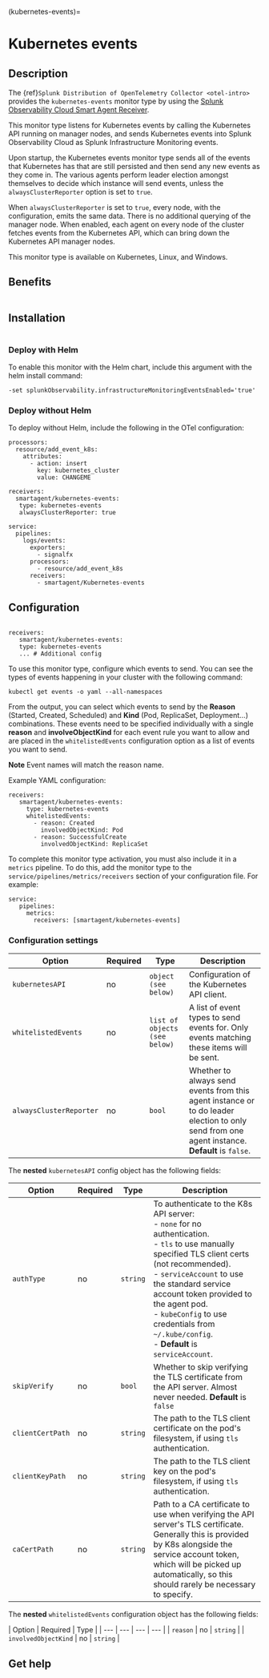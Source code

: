 (kubernetes-events)=

# Kubernetes events
<meta name="Description" content="Documentation on kubernetes-events monitor type">

## Description

The {ref}`Splunk Distribution of OpenTelemetry Collector <otel-intro>` provides the `kubernetes-events` monitor type by using the [Splunk Observability Cloud Smart Agent Receiver](https://github.com/signalfx/splunk-otel-collector/tree/main/internal/receiver/smartagentreceiver).

This monitor type listens for Kubernetes events by calling the Kubernetes API running on manager nodes, and sends Kubernetes events into Splunk Observability Cloud as Splunk Infrastructure Monitoring events. 

Upon startup, the Kubernetes events monitor type sends all of the events that Kubernetes has that are still persisted and then send any new events as they come in. The various agents perform leader election amongst themselves to decide which instance will send events, unless the ``alwaysClusterReporter`` option is set to ``true``. 

When ``alwaysClusterReporter`` is set to ``true``, every node, with the configuration, emits the same data. There is no additional querying of the manager node. When enabled, each agent on every node of the cluster fetches events from the Kubernetes API, which can bring down the Kubernetes API manager nodes.

This monitor type is available on Kubernetes, Linux, and Windows.

## Benefits

```{include} /_includes/benefits.md
```
## Installation

```{include} /_includes/collector-installation.md
```

### Deploy with Helm

To enable this monitor with the Helm chart, include this argument with the helm install command:

```
-set splunkObservability.infrastructureMonitoringEventsEnabled='true'
```

### Deploy without Helm

To deploy without Helm, include the following in the OTel configuration: 

```
processors:
  resource/add_event_k8s:
    attributes:
      - action: insert
        key: kubernetes_cluster
        value: CHANGEME

receivers:
  smartagent/kubernetes-events:
   type: kubernetes-events
   alwaysClusterReporter: true

service:
  pipelines:
    logs/events:
      exporters:
        - signalfx
      processors:
        - resource/add_event_k8s
      receivers:
        - smartagent/Kubernetes-events
```

## Configuration

```{include} /_includes/configuration.md
```

```
receivers:
   smartagent/kubernetes-events:
   type: kubernetes-events
   ... # Additional config
```
To use this monitor type, configure which events to send. You can see the types of events happening in your cluster with the following command:

```
kubectl get events -o yaml --all-namespaces
```

From the output, you can select which events to send by the **Reason** (Started, Created, Scheduled) and **Kind** (Pod, ReplicaSet, Deployment…) combinations. These events need to be specified individually with a single **reason** and **involveObjectKind** for each event rule you want to allow and are placed in the ``whitelistedEvents`` configuration option as a list of events you want to send. 

**Note** Event names will match the reason name.

Example YAML configuration:

```
receivers:
   smartagent/kubernetes-events:
     type: kubernetes-events
     whitelistedEvents:
       - reason: Created
         involvedObjectKind: Pod
       - reason: SuccessfulCreate
         involvedObjectKind: ReplicaSet
```
To complete this monitor type activation, you must also include it in a ``metrics`` pipeline. To do this, add the monitor type to the ``service/pipelines/metrics/receivers`` section of your configuration file. For example:

```
service:
   pipelines:
     metrics:
       receivers: [smartagent/kubernetes-events]
```

### Configuration settings

| Option | Required | Type | Description |
| --- | --- | --- | --- |
| `kubernetesAPI` | no | `object (see below)` | Configuration of the Kubernetes API client. |
| `whitelistedEvents` | no | `list of objects (see below)` | A list of event types to send events for.  Only events matching these items will be sent. |
| `alwaysClusterReporter` | no | `bool` | Whether to always send events from this agent instance or to do leader election to only send from one agent instance. **Default** is `false`. |


The **nested** `kubernetesAPI` config object has the following fields:

| Option | Required | Type | Description |
| --- | --- | --- | --- |
| `authType` | no | `string` | To authenticate to the K8s API server: <br> - `none` for no authentication.<br> - `tls` to use manually specified TLS client certs (not recommended). <br> - `serviceAccount` to use the standard service account token provided to the agent pod. <br> - `kubeConfig` to use credentials from `~/.kube/config`. <br> - **Default** is `serviceAccount`. |
| `skipVerify` | no | `bool` | Whether to skip verifying the TLS certificate from the API server.  Almost never needed. **Default** is `false` |
| `clientCertPath` | no | `string` | The path to the TLS client certificate on the pod's filesystem, if using `tls` authentication. |
| `clientKeyPath` | no | `string` | The path to the TLS client key on the pod's filesystem, if using `tls` authentication. |
| `caCertPath` | no | `string` | Path to a CA certificate to use when verifying the API server's TLS certificate.  Generally this is provided by K8s alongside the service account token, which will be picked up automatically, so this should rarely be necessary to specify. |

The **nested** `whitelistedEvents` configuration object has the following fields:

| Option | Required | Type | 
| --- | --- | --- | --- |
| `reason` | no | `string` | 
| `involvedObjectKind` | no | `string` | 

## Get help

```{include} /_includes/troubleshooting.md
```
